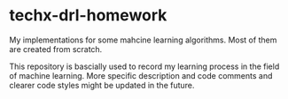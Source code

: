 # techx-drl-homework
My implementations for some mahcine learning algorithms. Most of them are created from scratch.

This repository is bascially used to record my learning process in the field of machine learning. More specific description and code comments and clearer code styles might be updated in the future.

